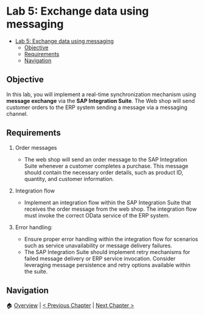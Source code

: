 # Lab 5: Exchange data using messaging

<!--toc:start-->

- [Lab 5: Exchange data using messaging](#lab-5-exchange-data-using-messaging)
  - [Objective](#objective)
  - [Requirements](#requirements)
  - [Navigation](#navigation)
  <!--toc:end-->

## Objective

In this lab, you will implement a real-time synchronization mechanism using
**message exchange** via the **SAP Integration Suite**. The Web shop will send
customer orders to the ERP system sending a message via a messaging channel.

## Requirements

1. Order messages

   - The web shop will send an order message to the SAP Integration Suite
     whenever a customer completes a purchase. This message should contain the
     necessary order details, such as product ID, quantity, and customer
     information.

2. Integration flow

   - Implement an integration flow within the SAP Integration Suite that
     receives the order message from the web shop. The integration flow must
     invoke the correct OData service of the ERP system.

3. Error handling:

   - Ensure proper error handling within the integration flow for scenarios
     such as service unavailability or message delivery failures.
   - The SAP Integration Suite should implement retry mechanisms for failed
     message delivery or ERP service invocation. Consider leveraging message
     persistence and retry options available within the suite.

## Navigation

🏠 [Overview](../README.md) | [< Previous Chapter](./rpc.md) | [Next
Chapter >](./integration-patterns-lab.md)
